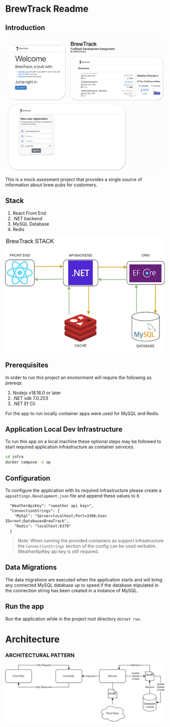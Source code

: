 # BrewTrack Readme

## Introduction

![BrewTrack App Teaser image](./assets/brewtrack-app-screen-shot.png)

This is a mock assesment project that provides a single source of information about brew pubs for customers.

## Stack

1. React Front End
2. .NET backend
3. MySQL Database
4. Redis

![Application Stack](./Assets/brew-arch-Stack.jpg)

## Prerequisites

In order to run this project an environment will require the following as prereqs:
 
1. Nodejs v18.16.0 or later
2. .NET sdk 7.0.203
3. .NET Ef Cli

For the app to run locally container apps were used for MySQL and Redis.

## Application Local Dev Infrastructure

To run this app on a local machine these optional steps may be followed to start required application infrastructure as container services.

```bash
cd infra
docker compose -d up
```

## Configuration

To configure the application with its required infrastructure please create a `appsettings.Development.json` file and append these values to it.

```
  "WeatherApiKey": "<weather api key>",
  "ConnectionStrings": {
    "MySql": "Server=localhost;Port=3306;User ID=root;Database=BrewTrack",
    "Redis": "localhost:6379"
  }
 ```

> Note: When running the provided containers as support infrastructure the `ConnectionStrings` section of the config can be used verbatim. WeatherApiKey api key is still required.

## Data Migrations

The data migrations are executed when the application starts and will bring any connected MySQL database up to speed if the database stipulated in the connection string has been created in a instance of MySQL.

## Run the app

Run the application while in the project root directory `dotnet run`. 

# Architecture

### ARCHITECTURAL PATTERN

![Arch Pattern](./Assets/brew-arch-Service%20Integration.jpg)
